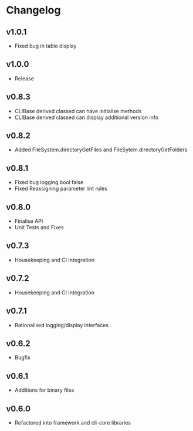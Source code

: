 # Changelog

## v1.0.1

* Fixed bug in table display

## v1.0.0

* Release

## v0.8.3

* CLIBase derived classed can have initialise methods
* CLIBase derived classed can display additional version info

## v0.8.2

* Added FileSystem.directoryGetFiles and FileSytem.directoryGetFolders

## v0.8.1

* Fixed bug logging bool false
* Fixed Reassigning parameter lint rules

## v0.8.0

* Finalise API
* Unit Tests and Fixes

## v0.7.3

* Housekeeping and CI Integration

## v0.7.2

* Housekeeping and CI Integration

## v0.7.1

* Rationalised logging/display interfaces

## v0.6.2

* Bugfix

## v0.6.1

* Additions for binary files

## v0.6.0

* Refactored into framework and cli-core libraries
